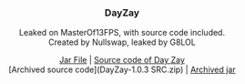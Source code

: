 <div align="Center">

### DayZay

Leaked on MasterOf13FPS, with source code included. \
Created by Nullswap, leaked by G8LOL

[Jar File](https://workupload.com/start/yYj7WRnBZzb) | [Source code of Day Zay](https://workupload.com/file/PphMFSHMxnE) \
[Archived source code](DayZay-1.0.3 SRC.zip) | [Archived jar](DayZay-1.0.3.jar)